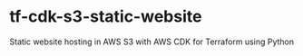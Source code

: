 # tf-cdk-s3-static-website
Static website hosting in AWS S3 with AWS CDK for Terraform using Python
